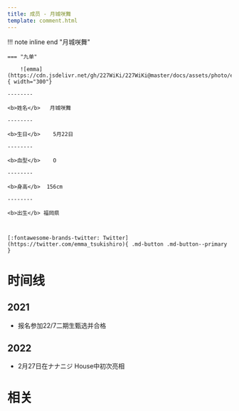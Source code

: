 ```yaml
---
title: 成员 - 月城咲舞
template: comment.html
---
```


!!! note inline end "月城咲舞"

    === "九单"

        ![emma](https://cdn.jsdelivr.net/gh/227WiKi/227WiKi@master/docs/assets/photo/emma/9th.jpg){ width="300"}

    --------

    <b>姓名</b>   月城咲舞

    --------

    <b>生日</b>    5月22日

    --------

    <b>血型</b>    O

    --------

    <b>身高</b>  156cm

    --------

    <b>出生</b> 福岡県

  

    [:fontawesome-brands-twitter: Twitter](https://twitter.com/emma_tsukishiro){ .md-button .md-button--primary }

# 时间线
## 2021 

- 报名参加22/7二期生甄选并合格

## 2022

- 2月27日在ナナニジ House中初次亮相

# 相关
